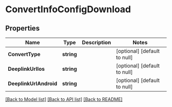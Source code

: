 # ConvertInfoConfigDownload

## Properties
Name | Type | Description | Notes
------------ | ------------- | ------------- | -------------
**ConvertType** | **string** |  | [optional] [default to null]
**DeeplinkUrlIos** | **string** |  | [optional] [default to null]
**DeeplinkUrlAndroid** | **string** |  | [optional] [default to null]

[[Back to Model list]](../README.md#documentation-for-models) [[Back to API list]](../README.md#documentation-for-api-endpoints) [[Back to README]](../README.md)


